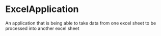 # ExcelApplication
An application that is being able to take data from one excel sheet to be processed into another excel sheet
